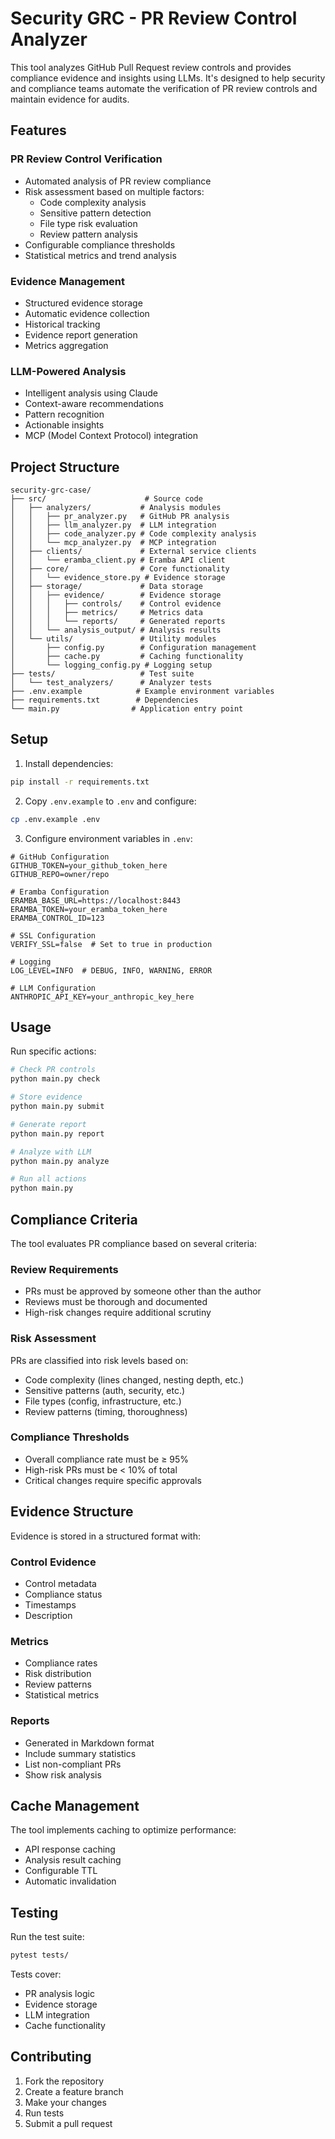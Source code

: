 # Security GRC - PR Review Control Analyzer

This tool analyzes GitHub Pull Request review controls and provides compliance evidence and insights using LLMs. It's designed to help security and compliance teams automate the verification of PR review controls and maintain evidence for audits.

## Features

### PR Review Control Verification
- Automated analysis of PR review compliance
- Risk assessment based on multiple factors:
  - Code complexity analysis
  - Sensitive pattern detection
  - File type risk evaluation
  - Review pattern analysis
- Configurable compliance thresholds
- Statistical metrics and trend analysis

### Evidence Management
- Structured evidence storage
- Automatic evidence collection
- Historical tracking
- Evidence report generation
- Metrics aggregation

### LLM-Powered Analysis
- Intelligent analysis using Claude
- Context-aware recommendations
- Pattern recognition
- Actionable insights
- MCP (Model Context Protocol) integration

## Project Structure

```
security-grc-case/
├── src/                      # Source code
│   ├── analyzers/           # Analysis modules
│   │   ├── pr_analyzer.py   # GitHub PR analysis
│   │   ├── llm_analyzer.py  # LLM integration
│   │   ├── code_analyzer.py # Code complexity analysis
│   │   └── mcp_analyzer.py  # MCP integration
│   ├── clients/             # External service clients
│   │   └── eramba_client.py # Eramba API client
│   ├── core/                # Core functionality
│   │   └── evidence_store.py # Evidence storage
│   ├── storage/             # Data storage
│   │   ├── evidence/        # Evidence storage
│   │   │   ├── controls/    # Control evidence
│   │   │   ├── metrics/     # Metrics data
│   │   │   └── reports/     # Generated reports
│   │   └── analysis_output/ # Analysis results
│   └── utils/               # Utility modules
│       ├── config.py        # Configuration management
│       ├── cache.py         # Caching functionality
│       └── logging_config.py # Logging setup
├── tests/                   # Test suite
│   └── test_analyzers/      # Analyzer tests
├── .env.example            # Example environment variables
├── requirements.txt        # Dependencies
└── main.py                # Application entry point
```

## Setup

1. Install dependencies:
```bash
pip install -r requirements.txt
```

2. Copy `.env.example` to `.env` and configure:
```bash
cp .env.example .env
```

3. Configure environment variables in `.env`:
```env
# GitHub Configuration
GITHUB_TOKEN=your_github_token_here
GITHUB_REPO=owner/repo

# Eramba Configuration
ERAMBA_BASE_URL=https://localhost:8443
ERAMBA_TOKEN=your_eramba_token_here
ERAMBA_CONTROL_ID=123

# SSL Configuration
VERIFY_SSL=false  # Set to true in production

# Logging
LOG_LEVEL=INFO  # DEBUG, INFO, WARNING, ERROR

# LLM Configuration
ANTHROPIC_API_KEY=your_anthropic_key_here
```

## Usage

Run specific actions:
```bash
# Check PR controls
python main.py check

# Store evidence
python main.py submit

# Generate report
python main.py report

# Analyze with LLM
python main.py analyze

# Run all actions
python main.py
```

## Compliance Criteria

The tool evaluates PR compliance based on several criteria:

### Review Requirements
- PRs must be approved by someone other than the author
- Reviews must be thorough and documented
- High-risk changes require additional scrutiny

### Risk Assessment
PRs are classified into risk levels based on:
- Code complexity (lines changed, nesting depth, etc.)
- Sensitive patterns (auth, security, etc.)
- File types (config, infrastructure, etc.)
- Review patterns (timing, thoroughness)

### Compliance Thresholds
- Overall compliance rate must be ≥ 95%
- High-risk PRs must be < 10% of total
- Critical changes require specific approvals

## Evidence Structure

Evidence is stored in a structured format with:

### Control Evidence
- Control metadata
- Compliance status
- Timestamps
- Description

### Metrics
- Compliance rates
- Risk distribution
- Review patterns
- Statistical metrics

### Reports
- Generated in Markdown format
- Include summary statistics
- List non-compliant PRs
- Show risk analysis

## Cache Management

The tool implements caching to optimize performance:

- API response caching
- Analysis result caching
- Configurable TTL
- Automatic invalidation

## Testing

Run the test suite:
```bash
pytest tests/
```

Tests cover:
- PR analysis logic
- Evidence storage
- LLM integration
- Cache functionality

## Contributing

1. Fork the repository
2. Create a feature branch
3. Make your changes
4. Run tests
5. Submit a pull request
